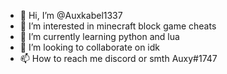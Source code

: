 - 👋 Hi, I’m @Auxkabel1337
- 👀 I’m interested in minecraft block game cheats
- 🌱 I’m currently learning python and lua
- 💞️ I’m looking to collaborate on idk
- 📫 How to reach me discord or smth Auxy#1747

<!---
Auxkabel1337/Auxkabel1337 is a ✨ special ✨ repository because its `README.md` (this file) appears on your GitHub profile.
You can click the Preview link to take a look at your changes.
--->
